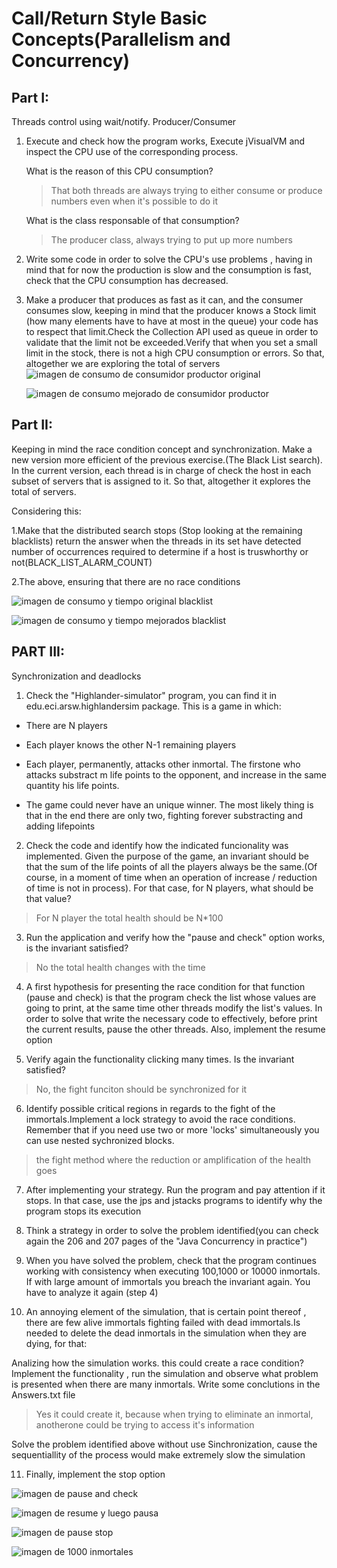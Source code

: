 # Call/Return Style Basic Concepts(Parallelism and Concurrency)
## Part I:[](#part-i)

Threads control using wait/notify. Producer/Consumer

1.  Execute and check how the program works, Execute jVisualVM and inspect the CPU use of the corresponding process.

    What is the reason of this CPU consumption?
    > That both threads are always trying to either consume or produce numbers even when it's possible to do it

    What is the class responsable of that consumption?
    >The producer class, always trying to put up more numbers

2.  Write some code in order to solve the CPU's use problems , having in mind that for now the production is slow and the consumption is fast, check that the CPU consumption has decreased.

3.  Make a producer that produces as fast as it can, and the consumer consumes slow, keeping in mind that the producer knows a Stock limit (how many elements have to have at most in the queue) your code has to respect that limit.Check the Collection API used as queue in order to validate that the limit not be exceeded.Verify that when you set a small limit in the stock, there is not a high CPU consumption or errors. So that, altogether we are exploring the total of servers
    ![imagen de consumo de consumidor productor original](https://github.com/NigDra/lab_4_arsw/blob/master/images/procons1.PNG)
    
    ![imagen de consumo mejorado de consumidor productor](https://github.com/NigDra/lab_4_arsw/blob/master/images/proconsmejorado.PNG)

## Part II:[](#part-ii)

Keeping in mind the race condition concept and synchronization. Make a new version more efficient of the previous exercise.(The Black List search). In the current version, each thread is in charge of check the host in each subset of servers that is assigned to it. So that, altogether it explores the total of servers.

Considering this:

1.Make that the distributed search stops (Stop looking at the remaining blacklists) return the answer when the threads in its set have detected number of occurrences required to determine if a host is truswhorthy or not(BLACK_LIST_ALARM_COUNT)

2.The above, ensuring that there are no race conditions

![imagen de consumo y tiempo original blacklist](https://github.com/NigDra/lab_4_arsw/blob/master/images/blacListVanilla.png	)

![imagen de consumo y tiempo mejorados blacklist](https://github.com/NigDra/lab_4_arsw/blob/master/images/blackListRebuild.png	)
## PART III:[](#part-ii-1)

Synchronization and deadlocks

1.  Check the "Highlander-simulator" program, you can find it in edu.eci.arsw.highlandersim package. This is a game in which:


-   There are N players

-   Each player knows the other N-1 remaining players

-   Each player, permanently, attacks other inmortal. The firstone who attacks substract m life points to the opponent, and increase in the same quantity his life points.

-   The game could never have an unique winner. The most likely thing is that in the end there are only two, fighting forever substracting and adding lifepoints


2. Check the code and identify how the indicated funcionality was implemented. Given the purpose of the game, an invariant should be that the sum of the life points of all the players always be the same.(Of course, in a moment of time when an operation of increase / reduction of time is not in process). For that case, for N players, what should be that value?

> For N player the total health should be N*100

3. Run the application and verify how the "pause and check" option works, is the invariant satisfied?
>No the total health changes with the time
>
4. A first hypothesis for presenting the race condition for that function (pause and check) is that the program check the list whose values ​​are going to print, at the same time other threads modify the list's values. In order to solve that write the necessary code to effectively, before print the current results, pause the other threads. Also, implement the resume option

5. Verify again the functionality clicking many times. Is the invariant satisfied?
> No, the fight funciton should be synchronized for it

6. Identify possible critical regions in regards to the fight of the immortals.Implement a lock strategy to avoid the race conditions. Remember that if you need use two or more 'locks' simultaneously you can use nested sychronized blocks.
> the fight method where the reduction or amplification of the health goes

7. After implementing your strategy. Run the program and pay attention if it stops. In that case, use the jps and jstacks programs to identify why the program stops its execution

8. Think a strategy in order to solve the problem identified(you can check again the 206 and 207 pages of the "Java Concurrency in practice")

9. When you have solved the problem, check that the program continues working with consistency when executing 100,1000 or 10000 inmortals. If with large amount of immortals you breach the invariant again. You have to analyze it again (step 4)

10. An annoying element of the simulation, that is certain point thereof , there are few alive immortals fighting failed with dead immortals.Is needed to delete the dead inmortals in the simulation when they are dying, for that:

Analizing how the simulation works. this could create a race condition? Implement the functionality , run the simulation and observe what problem is presented when there are many inmortals. Write some conclutions in the Answers.txt file
>Yes it could create it, because when trying to eliminate an inmortal, anotherone could be trying to access it's information

Solve the problem identified above without use Sinchronization, cause the sequentiallity of the process would make extremely slow the simulation

11. Finally, implement the stop option

![imagen de pause and check](https://github.com/NigDra/lab_4_arsw/blob/master/images/pauseAndCheck.png)

![imagen de resume y luego pausa](https://github.com/NigDra/lab_4_arsw/blob/master/images/resume.png)

![imagen de pause stop](https://github.com/NigDra/lab_4_arsw/blob/master/images/stop.png)

![imagen de 1000 inmortales](https://github.com/NigDra/lab_4_arsw/blob/master/images/1000.png)
